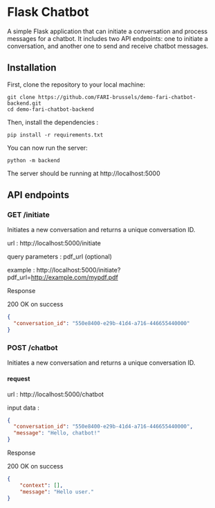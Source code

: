 # Flask Chatbot

A simple Flask application that can initiate a conversation and process messages for a chatbot. It includes two API endpoints: one to initiate a conversation, and another one to send and receive chatbot messages.

## Installation

First, clone the repository to your local machine:

```
git clone https://github.com/FARI-brussels/demo-fari-chatbot-backend.git
cd demo-fari-chatbot-backend
```

Then, install the dependencies : 
```
pip install -r requirements.txt
```
You can now run the server:
```
python -m backend
```
The server should be running at http://localhost:5000

## API endpoints

### GET /initiate
Initiates a new conversation and returns a unique conversation ID.

url : http://localhost:5000/initiate

query parameters : pdf_url (optional)

example : http://localhost:5000/initiate?pdf_url=http://example.com/mypdf.pdf

Response

200 OK on success
```json
{
  "conversation_id": "550e8400-e29b-41d4-a716-446655440000"
}

```

### POST /chatbot
Initiates a new conversation and returns a unique conversation ID.

#### request
url : http://localhost:5000/chatbot

input data : 
```json data
{
  "conversation_id": "550e8400-e29b-41d4-a716-446655440000",
  "message": "Hello, chatbot!"
}
```
Response

200 OK on success
```json
{
    "context": [],
    "message": "Hello user."
}

```